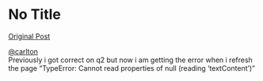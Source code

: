 # No Title

[Original Post](https://discourse.onlinedegree.iitm.ac.in/t/165959/95)

<p><a class="mention" href="/u/carlton">@carlton</a><br>
Previously i got correct on q2 but now i am getting the error when i refresh the page “TypeError: Cannot read properties of null (reading ‘textContent’)”</p>
